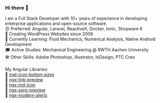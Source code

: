 ### Hi there 👋

I am a Full Stack Developer with 10+ years of experience in developing enterprise applications and open-source software.<br>
😍 Preferred: Angular, Laravel, ReactiveX, Docker, Ionic, Shopware 6<br>
🐢 Creating WordPress Websites since 2009<br>
📖 Currently Learning: Fluid Mechanics, Numerical Analysis, Native Android Development<br>
🎓 Active Studies: Mechanical Engineering @ RWTH Aachen University<br>
🛠 Other Skills: Adobe Photoshop, Illustrator, InDesign, PTC Creo<br>
<br>
My Angular Libraries:<br>
🧩 [mat-icon-button-sizes](https://github.com/btxtiger/mat-icon-button-sizes)<br>
🧩 [ngx-link-preview](https://github.com/btxtiger/ngx-link-preview)<br>
🧩 [ngx-md-icon](https://github.com/btxtiger/ngx-md-icon)<br>
🧩 [ngx-serp-preview](https://github.com/btxtiger/ngx-serp-preview)<br>
🧩 [ngx-modern-alerts](https://github.com/btxtiger/ngx-modern-alerts)<br>


<!--
**btxtiger/btxtiger** is a ✨ _special_ ✨ repository because its `README.md` (this file) appears on your GitHub profile.

Here are some ideas to get you started:

- 🔭 I’m currently working on ...
- 🌱 I’m currently learning ...
- 👯 I’m looking to collaborate on ...
- 🤔 I’m looking for help with ...
- 💬 Ask me about ...
- 📫 How to reach me: ...
- 😄 Pronouns: ...
- ⚡ Fun fact: ...
-->
